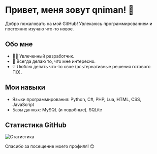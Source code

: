 # Привет, меня зовут qniman! 👋

Добро пожаловать на мой GitHub! Увлекаюсь программированием и постоянно изучаю что-то новое.

## Обо мне

- 🧑‍💻 Увлеченный разработчик.
- 🌱 Всегда делаю то, что мне интересно.
- 💡 Люблю делать что-то свое (альтернативные решения готового ПО).

## Мои навыки

- Языки программирования: Python, C#, PHP, Lua, HTML, CSS, JavaScript
- Базы данных: MySQL (и подобные), SQLite

## Статистика GitHub

![Статистика](https://github-readme-stats.vercel.app/api?username=qniman&show_icons=true&theme=dark)

Спасибо за посещение моего профиля! 😊
